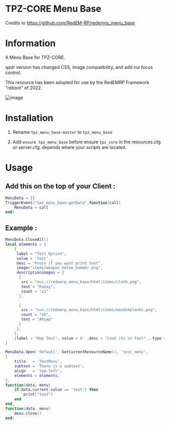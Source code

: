 
# TPZ-CORE Menu Base

Credits to https://github.com/RedEM-RP/redemrp_menu_base

# Information

A Menu Base for TPZ-CORE.

qadr version has changed CSS, image compatibility, and add nui focus control.

This resource has been adopted for use by the RedEMRP Framework "reboot" of 2022.

![image](https://github.com/TPZ-CORE/tpz_menu_base/assets/152554963/ba532f32-db8c-4421-a8de-7ae10e1bb258)


# Installation

1. Rename `tpz_menu_base-master` to `tpz_menu_base`

2. Add `ensure tpz_menu_base` before ensure `tpz_core` in the resources.cfg or server.cfg, depends where your scripts are located.


# Usage

## Add this on the top of your Client :

```lua
MenuData = {}
TriggerEvent("tpz_menu_base:getData",function(call)
    MenuData = call
end)
```

## Example :

```lua
MenuData.CloseAll()
local elements = {
    {
     label = "Test Option",
     value = 'test' ,
     desc = "Press if you want print text",
     image="items/weapon_melee_hammer.png",
     descriptionimages = {
      {
       src = "nui://redemrp_menu_base/html/items/cloth.png",
       text = "Kumaş",
       count = "x1"
      },

      {
       src = "nui://redemrp_menu_base/html/items/woodenplanks.png",
       count = "x5",
       text = "Ahşap"
      }
     },
    },
    {label = "Hop Test", value = 0  ,desc = "Look its so fast" , type = "slider" , min =0 , max =100, hop= 5},
}

MenuData.Open('default', GetCurrentResourceName(), 'test_menu',
{
    title   = 'TestMenu',
    subtext = 'There is a subtext',
    align   = 'top-left',
    elements = elements,
},
function(data, menu)
    if(data.current.value == 'test') then
        print("test")
    end
end,
function(data, menu)
    menu.close()
end)
```
